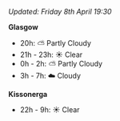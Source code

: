 *Updated: Friday 8th April 19:30*

**Glasgow**

* 20h: :partly_sunny: Partly Cloudy
* 21h - 23h: :sunny: Clear
* 0h - 2h: :partly_sunny: Partly Cloudy
* 3h - 7h: :cloud: Cloudy

**Kissonerga**

* 22h - 9h: :sunny: Clear
